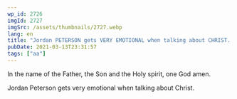 ```yaml
---
wp_id: 2726
imgId: 2727
imgSrc: /assets/thumbnails/2727.webp
lang: en
title: "Jordan PETERSON gets VERY EMOTIONAL when talking about CHRIST. My message to him."
pubDate: 2021-03-13T23:31:57
tags: ["aa"]
---
```


<!-- page: 6 -->

<p>In the name of the Father, the Son and the Holy spirit, one God amen.</p>
<p>Jordan Peterson gets very emotional when talking about Christ.</p>
